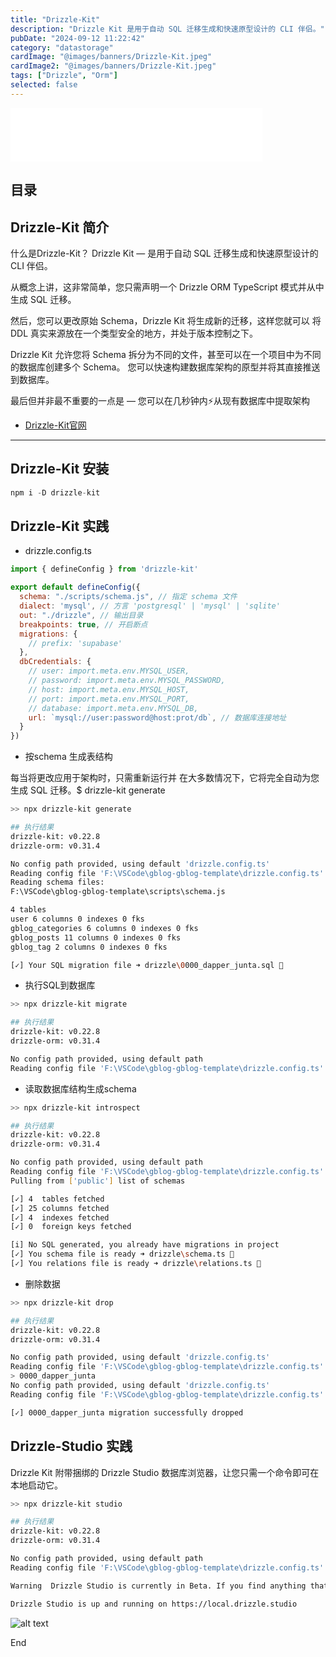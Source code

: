 ```yaml
---
title: "Drizzle-Kit"
description: "Drizzle Kit 是用于自动 SQL 迁移生成和快速原型设计的 CLI 伴侣。"
pubDate: "2024-09-12 11:22:42"
category: "datastorage"
cardImage: "@images/banners/Drizzle-Kit.jpeg"
cardImage2: "@images/banners/Drizzle-Kit.jpeg"
tags: ["Drizzle", "Orm"]
selected: false
---
```

<iframe frameborder="no" border="0" marginwidth="0" marginheight="0" width=80% height=86 src="//music.163.com/outchain/player?type=2&id=548885986&auto=1&height=66"></iframe>

## 目录

## Drizzle-Kit 简介
什么是Drizzle-Kit？
Drizzle Kit — 是用于自动 SQL 迁移生成和快速原型设计的 CLI 伴侣。

从概念上讲，这非常简单，您只需声明一个 Drizzle ORM TypeScript 模式并从中生成 SQL 迁移。

然后，您可以更改原始 Schema，Drizzle Kit 将生成新的迁移，这样您就可以 将 DDL 真实来源放在一个类型安全的地方，并处于版本控制之下。

Drizzle Kit 允许您将 Schema 拆分为不同的文件，甚至可以在一个项目中为不同的数据库创建多个 Schema。 您可以快速构建数据库架构的原型并将其直接推送到数据库。

最后但并非最不重要的一点是 — 您可以在几秒钟内⚡️从现有数据库中提取架构

- [Drizzle-Kit官网](https://orm.drizzle.team/kit-docs/overview)

-- -
## Drizzle-Kit 安装
```javascript
npm i -D drizzle-kit
```


## Drizzle-Kit 实践
- drizzle.config.ts 
```javascript
import { defineConfig } from 'drizzle-kit'

export default defineConfig({
  schema: "./scripts/schema.js", // 指定 schema 文件
  dialect: 'mysql', // 方言 'postgresql' | 'mysql' | 'sqlite'
  out: "./drizzle", // 输出目录
  breakpoints: true, // 开启断点
  migrations: {
    // prefix: 'supabase'
  },
  dbCredentials: {
    // user: import.meta.env.MYSQL_USER,
    // password: import.meta.env.MYSQL_PASSWORD,
    // host: import.meta.env.MYSQL_HOST,
    // port: import.meta.env.MYSQL_PORT,
    // database: import.meta.env.MYSQL_DB,
    url: `mysql://user:password@host:prot/db`, // 数据库连接地址
  }
})
```
- 按schema 生成表结构

每当将更改应用于架构时，只需重新运行并 在大多数情况下，它将完全自动为您生成 SQL 迁移。$ drizzle-kit generate
```sh
>> npx drizzle-kit generate

## 执行结果
drizzle-kit: v0.22.8
drizzle-orm: v0.31.4

No config path provided, using default 'drizzle.config.ts'
Reading config file 'F:\VSCode\gblog-gblog-template\drizzle.config.ts'
Reading schema files:
F:\VSCode\gblog-gblog-template\scripts\schema.js

4 tables
user 6 columns 0 indexes 0 fks
gblog_categories 6 columns 0 indexes 0 fks
gblog_posts 11 columns 0 indexes 0 fks
gblog_tag 2 columns 0 indexes 0 fks

[✓] Your SQL migration file ➜ drizzle\0000_dapper_junta.sql 🚀
```
- 执行SQL到数据库

```sh
>> npx drizzle-kit migrate 

## 执行结果
drizzle-kit: v0.22.8
drizzle-orm: v0.31.4

No config path provided, using default path
Reading config file 'F:\VSCode\gblog-gblog-template\drizzle.config.ts'
```

- 读取数据库结构生成schema
```sh
>> npx drizzle-kit introspect

## 执行结果
drizzle-kit: v0.22.8
drizzle-orm: v0.31.4

No config path provided, using default path
Reading config file 'F:\VSCode\gblog-gblog-template\drizzle.config.ts'
Pulling from ['public'] list of schemas

[✓] 4  tables fetched
[✓] 25 columns fetched
[✓] 4  indexes fetched
[✓] 0  foreign keys fetched

[i] No SQL generated, you already have migrations in project
[✓] You schema file is ready ➜ drizzle\schema.ts 🚀
[✓] You relations file is ready ➜ drizzle\relations.ts 🚀
```
- 删除数据
```sh
>> npx drizzle-kit drop    

## 执行结果
drizzle-kit: v0.22.8
drizzle-orm: v0.31.4

No config path provided, using default 'drizzle.config.ts'
Reading config file 'F:\VSCode\gblog-gblog-template\drizzle.config.ts'
> 0000_dapper_junta
No config path provided, using default 'drizzle.config.ts'
Reading config file 'F:\VSCode\gblog-gblog-template\drizzle.config.ts'

[✓] 0000_dapper_junta migration successfully dropped
```

## Drizzle-Studio 实践
Drizzle Kit 附带捆绑的 Drizzle Studio 数据库浏览器，让您只需一个命令即可在本地启动它。

```sh
>> npx drizzle-kit studio

## 执行结果
drizzle-kit: v0.22.8
drizzle-orm: v0.31.4

No config path provided, using default path
Reading config file 'F:\VSCode\gblog-gblog-template\drizzle.config.ts'

Warning  Drizzle Studio is currently in Beta. If you find anything that is not working as expected or should be improved, feel free to create an issue on GitHub: https://github.com/drizzle-team/drizzle-kit-mirror/issues/new or write to us on Discord: https://discord.gg/WcRKz2FFxN

Drizzle Studio is up and running on https://local.drizzle.studio
```
![alt text](@images/postsimg/drizzle-kit_studio.png)

End
